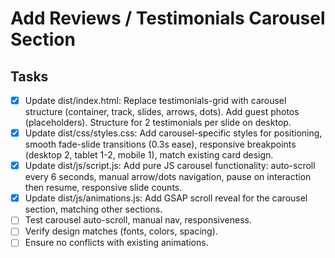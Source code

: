 # Add Reviews / Testimonials Carousel Section

## Tasks

- [x] Update dist/index.html: Replace testimonials-grid with carousel structure (container, track, slides, arrows, dots). Add guest photos (placeholders). Structure for 2 testimonials per slide on desktop.
- [x] Update dist/css/styles.css: Add carousel-specific styles for positioning, smooth fade-slide transitions (0.3s ease), responsive breakpoints (desktop 2, tablet 1-2, mobile 1), match existing card design.
- [x] Update dist/js/script.js: Add pure JS carousel functionality: auto-scroll every 6 seconds, manual arrow/dots navigation, pause on interaction then resume, responsive slide counts.
- [x] Update dist/js/animations.js: Add GSAP scroll reveal for the carousel section, matching other sections.
- [ ] Test carousel auto-scroll, manual nav, responsiveness.
- [ ] Verify design matches (fonts, colors, spacing).
- [ ] Ensure no conflicts with existing animations.
